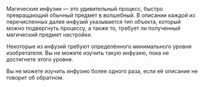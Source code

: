 Магические инфузии — это удивительный процесс, быстро превращающий обычный предмет в волшебный. В описании каждой из перечисленных далее инфузий указывается тип объекта, который можно подвергнуть процессу, а также то, требует ли полученный магический предмет настройки.

Некоторые из инфузий требуют определённого минимального уровня изобретателя. Вы не можете изучить такую инфузию, пока не достигнете этого уровня.

Вы не можете изучить инфузию более одного раза, если её описание не говорит об обратном.
